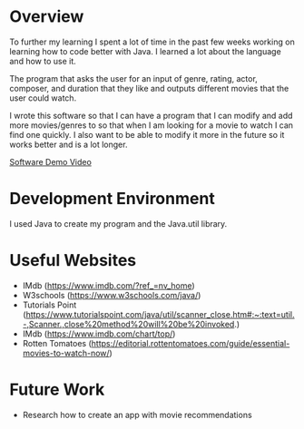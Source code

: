 # Overview

To further my learning I spent a lot of time in the past few weeks working on learning how to code better with Java. I learned a lot about the language and how to use it.

The program that asks the user for an input of genre, rating, actor, composer, and duration that they like and outputs different movies that the user could watch.

I wrote this software so that I can have a program that I can modify and add more movies/genres to so that when I am looking for a movie to watch I can find one quickly. I also want to be able to modify it more in the future so it works better and is a lot longer. 

[Software Demo Video](https://youtu.be/92geHlKg8do)

# Development Environment
I used Java to create my program and the Java.util library.

# Useful Websites
- IMdb (https://www.imdb.com/?ref_=nv_home)
- W3schools (https://www.w3schools.com/java/)
- Tutorials Point (https://www.tutorialspoint.com/java/util/scanner_close.htm#:~:text=util.-,Scanner.,close%20method%20will%20be%20invoked.)
- IMdb (https://www.imdb.com/chart/top/)
- Rotten Tomatoes (https://editorial.rottentomatoes.com/guide/essential-movies-to-watch-now/)

# Future Work

- Research how to create an app with movie recommendations